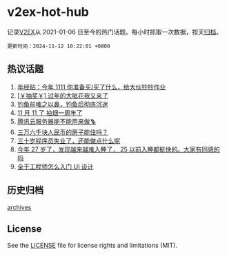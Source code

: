 # v2ex-hot-hub

 记录[V2EX](https://www.v2ex.com/)从 2021-01-06 日至今的热门话题。每小时抓取一次数据，按天[归档](archives)。

`更新时间：2024-11-12 10:22:01 +0800`

## 热议话题

1. [年经贴：今年 1111 你准备买/买了什么，给大伙抄抄作业](https://www.v2ex.com/t/1088478)
1. [[￥抽奖￥] 过年的大呲花我又来了](https://www.v2ex.com/t/1088617)
1. [钓鱼前嗤之以鼻，钓鱼后彻底沉迷](https://www.v2ex.com/t/1088573)
1. [11 月 11 了 抽烟一周年了](https://www.v2ex.com/t/1088416)
1. [腾讯云服务器能不能用来做🪜](https://www.v2ex.com/t/1088605)
1. [三万六千块人民币的房子能住吗？](https://www.v2ex.com/t/1088705)
1. [三十岁程序员失业了，还能做点什么呢](https://www.v2ex.com/t/1088455)
1. [今年 27 岁了，发现越来越难入睡了， 25 以前入睡都挺快的。大家有同感的吗](https://www.v2ex.com/t/1088570)
1. [全干工程师怎么入门 UI 设计](https://www.v2ex.com/t/1088434)

## 历史归档

[archives](archives)

## License

See the [LICENSE](LICENSE) file for license rights and limitations (MIT).
